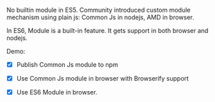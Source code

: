No builtin module in ES5. Community introduced custom module mechanism using plain js: Common Js in nodejs, AMD in browser.

In ES6, Module is a built-in feature. It gets support in both browser and nodejs.

Demo:
- [x] Publish Common Js module to npm
- [x] Use Common Js module in browser with Browserify support
- [x] Use ES6 Module in browser.

